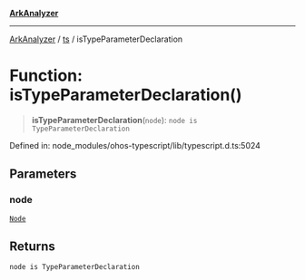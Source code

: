 [**ArkAnalyzer**](../../../../README.md)

***

[ArkAnalyzer](../../../../globals.md) / [ts](../README.md) / isTypeParameterDeclaration

# Function: isTypeParameterDeclaration()

> **isTypeParameterDeclaration**(`node`): `node is TypeParameterDeclaration`

Defined in: node\_modules/ohos-typescript/lib/typescript.d.ts:5024

## Parameters

### node

[`Node`](../interfaces/Node.md)

## Returns

`node is TypeParameterDeclaration`
